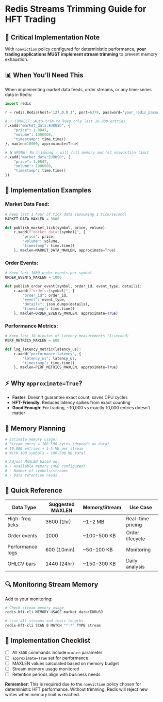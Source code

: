 # Redis Streams Trimming Guide for HFT Trading

## 🎯 **Critical Implementation Note**

With `noeviction` policy configured for deterministic performance, **your trading applications MUST implement stream trimming** to prevent memory exhaustion.

## 📊 **When You'll Need This**

When implementing market data feeds, order streams, or any time-series data in Redis:

```python
import redis

r = redis.Redis(host='127.0.0.1', port=6379, password='your_redis_password')

# ✅ CORRECT: Auto-trim to keep only last 10,000 entries
r.xadd("market_data:EURUSD", {
    "price": 1.0847,
    "volume": 1000000,
    "timestamp": time.time()
}, maxlen=10000, approximate=True)

# ❌ WRONG: No trimming - will fill memory and hit noeviction limit
r.xadd("market_data:EURUSD", {
    "price": 1.0847,
    "volume": 1000000,  
    "timestamp": time.time()
})
```

## 🔧 **Implementation Examples**

### **Market Data Feed:**
```python
# Keep last 1 hour of tick data (assuming 1 tick/second)
MARKET_DATA_MAXLEN = 3600

def publish_market_tick(symbol, price, volume):
    r.xadd(f"market_data:{symbol}", {
        "price": price,
        "volume": volume,
        "timestamp": time.time()
    }, maxlen=MARKET_DATA_MAXLEN, approximate=True)
```

### **Order Events:**
```python
# Keep last 1000 order events per symbol
ORDER_EVENTS_MAXLEN = 1000

def publish_order_event(symbol, order_id, event_type, details):
    r.xadd(f"orders:{symbol}", {
        "order_id": order_id,
        "event": event_type,
        "details": json.dumps(details),
        "timestamp": time.time()
    }, maxlen=ORDER_EVENTS_MAXLEN, approximate=True)
```

### **Performance Metrics:**
```python
# Keep last 10 minutes of latency measurements (1/second)
PERF_METRICS_MAXLEN = 600

def log_latency_metric(latency_us):
    r.xadd("performance:latency", {
        "latency_us": latency_us,
        "timestamp": time.time()
    }, maxlen=PERF_METRICS_MAXLEN, approximate=True)
```

## ⚡ **Why `approximate=True`?**

- **Faster**: Doesn't guarantee exact count, saves CPU cycles
- **HFT-Friendly**: Reduces latency spikes from exact counting
- **Good Enough**: For trading, ~10,000 vs exactly 10,000 entries doesn't matter

## 🚨 **Memory Planning**

```python
# Estimate memory usage:
# Stream entry ≈ 100-500 bytes (depends on data)
# 10,000 entries ≈ 1-5 MB per stream
# With 100 symbols ≈ 100-500 MB total

# Adjust MAXLEN based on:
# - Available memory (4GB configured)
# - Number of symbols/streams
# - Data retention needs
```

## 🎯 **Quick Reference**

| Data Type | Suggested MAXLEN | Memory/Stream | Use Case |
|-----------|------------------|---------------|----------|
| High-freq ticks | 3600 (1hr) | ~1-2 MB | Real-time pricing |
| Order events | 1000 | ~100-500 KB | Order lifecycle |
| Performance logs | 600 (10min) | ~50-100 KB | Monitoring |
| OHLCV bars | 1440 (24hr) | ~150-300 KB | Daily analysis |

## 🔍 **Monitoring Stream Memory**

Add to your monitoring:
```bash
# Check stream memory usage
redis-hft-cli MEMORY USAGE market_data:EURUSD

# List all streams and their lengths  
redis-hft-cli SCAN 0 MATCH "*:*" TYPE stream
```

## 📝 **Implementation Checklist**

- [ ] All `XADD` commands include `maxlen` parameter
- [ ] `approximate=True` set for performance
- [ ] MAXLEN values calculated based on memory budget
- [ ] Stream memory usage monitored
- [ ] Retention periods align with business needs

**Remember**: This is required due to the `noeviction` policy chosen for deterministic HFT performance. Without trimming, Redis will reject new writes when memory limit is reached.